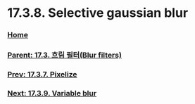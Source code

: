 # 17.3.8. Selective gaussian blur

### [Home](./00-home.md)
### [Parent: 17.3. 흐림 필터(Blur filters)](./17-03-00-blur-filters.md)
### [Prev: 17.3.7. Pixelize](./17-03-07-pixelize.md)
### [Next: 17.3.9. Variable blur](./17-03-09-variable-blur.md)
